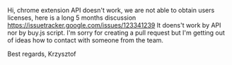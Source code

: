 Hi, chrome extension API doesn't work, we are not able to obtain users licenses, here is a long 5 months discussion
https://issuetracker.google.com/issues/123341239
It doens't work by API nor by buy.js script. I'm sorry for creating a pull request but I'm getting out of ideas how to contact with someone from the team.

Best regards,
Krzysztof
